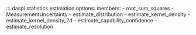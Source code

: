 ::: daspi.statistics.estimation
    options:
        members:
            - root_sum_squares
            - MeasurementUncertainty
            - estimate_distribution
            - estimate_kernel_density
            - estimate_kernel_density_2d
            - estimate_capability_confidence
            - estimate_resolution
